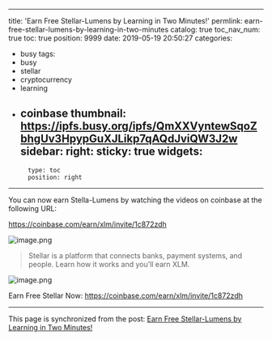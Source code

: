 
---
title: 'Earn Free Stellar-Lumens by Learning in Two Minutes!'
permlink: earn-free-stellar-lumens-by-learning-in-two-minutes
catalog: true
toc_nav_num: true
toc: true
position: 9999
date: 2019-05-19 20:50:27
categories:
- busy
tags:
- busy
- stellar
- cryptocurrency
- learning
- coinbase
thumbnail: https://ipfs.busy.org/ipfs/QmXXVyntewSqoZbhgUv3HpypGuXJLikp7qAQdJviQW3J2w
sidebar:
    right:
        sticky: true
widgets:
    -
        type: toc
        position: right
---


You can now earn Stella-Lumens by watching the videos on coinbase at the following URL:

https://coinbase.com/earn/xlm/invite/1c872zdh

![image.png](https://ipfs.busy.org/ipfs/QmXXVyntewSqoZbhgUv3HpypGuXJLikp7qAQdJviQW3J2w)

> Stellar is a platform that connects banks, payment systems, and people. Learn how it works and you’ll earn XLM.

![image.png](https://ipfs.busy.org/ipfs/QmNYFZCwHFpK8jepzh7hA5Wrk63HNRMB26qZeaLXo6AYzT)

Earn Free Stellar Now:  https://coinbase.com/earn/xlm/invite/1c872zdh

- - -

This page is synchronized from the post: [Earn Free Stellar-Lumens by Learning in Two Minutes!](https://steemit.com/@justyy/earn-free-stellar-lumens-by-learning-in-two-minutes)
